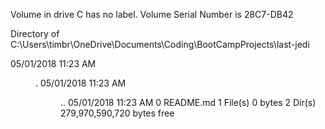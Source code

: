  Volume in drive C has no label.
 Volume Serial Number is 28C7-DB42

 Directory of C:\Users\timbr\OneDrive\Documents\Coding\BootCampProjects\last-jedi

05/01/2018  11:23 AM    <DIR>          .
05/01/2018  11:23 AM    <DIR>          ..
05/01/2018  11:23 AM                 0 README.md
               1 File(s)              0 bytes
               2 Dir(s)  279,970,590,720 bytes free

